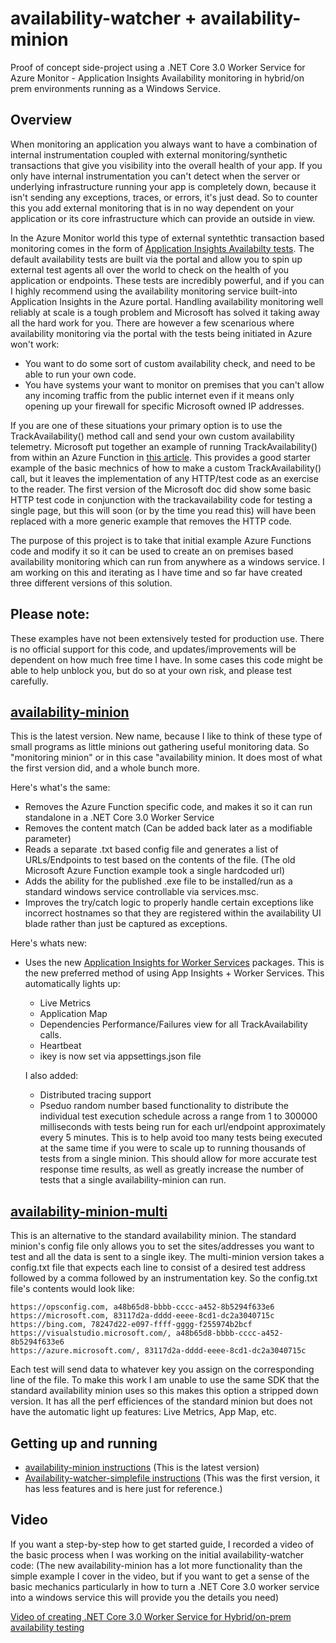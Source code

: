 # availability-watcher + availability-minion
Proof of concept side-project using a .NET Core 3.0 Worker Service for Azure Monitor - Application Insights Availability monitoring in hybrid/on prem environments running as a Windows Service.

## Overview

When monitoring an application you always want to have a combination of internal instrumentation coupled with external monitoring/synthetic transactions that give you visibility into the overall health of your app. If you only have internal instrumentation you can't detect when the server or underlying infrastructure running your app is completely down, because it isn't sending any exceptions, traces, or errors, it's just dead. So to counter this you add external monitoring that is in no way dependent on your application or its core infrastructure which can provide an outside in view.

In the Azure Monitor world this type of external syntethtic transaction based monitoring comes in the form of [Application Insights Availabilty tests](https://docs.microsoft.com/azure/azure-monitor/app/monitor-web-app-availability). The default availability tests are built via the portal and allow you to spin up external test agents all over the world to check on the health of you application or endpoints. These tests are incredibly powerful, and if you can I highly recommend using the availability monitoring service built-into Application Insights in the Azure portal. Handling availability monitoring well reliably at scale is a tough problem and Microsoft has solved it taking away all the hard work for you. There are however a few scenarious where availability monitoring via the portal with the tests being initiated in Azure won't work:
  - You want to do some sort of custom availability check, and need to be able to run your own code.
  - You have systems your want to monitor on premises that you can't allow any incoming traffic from the public internet even if it means only opening up your firewall for specific Microsoft owned IP addresses.
  
If you are one of these situations your primary option is to use the TrackAvailability() method call and send your own custom availability telemetry. Microsoft put together an example of running TrackAvailability() from within an Azure Function in [this article](https://docs.microsoft.com/azure/azure-monitor/app/availability-azure-functions). This provides a good starter example of the basic mechnics of how to make a custom TrackAvailability() call, but it leaves the implementation of any HTTP/test code as an exercise to the reader. The first version of the Microsoft doc did show some basic HTTP test code in conjunction with the trackavailability code for testing a single page, but this will soon (or by the time you read this) will have been replaced with a more generic example that removes the HTTP code.

The purpose of this project is to take that initial example Azure Functions code and modify it so it can be used to create an on premises based availability monitoring which can run from anywhere as a windows service. I am working on this and iterating as I have time and so far have created three different versions of this solution.

## Please note:

These examples have not been extensively tested for production use. There is no official support for this code, and updates/improvements will be dependent on how much free time I have. In some cases this code might be able to help unblock you, but do so at your own risk, and please test carefully.

## [availability-minion](https://github.com/mrbullwinkle/availability-watcher/tree/master/availability-minion)

This is the latest version. New name, because I like to think of these type of small programs as little minions out gathering useful monitoring data. So "monitoring minion" or in this case "availability minion. It does most of what the first version did, and a whole bunch more. 

Here's what's the same:
- Removes the Azure Function specific code, and makes it so it can run standalone in a .NET Core 3.0 Worker Service
- Removes the content match (Can be added back later as a modifiable parameter)
- Reads a separate .txt based config file and generates a list of URLs/Endpoints to test based on the contents of the file. (The old Microsoft Azure Function example took a single hardcoded url)
- Adds the ability for the published .exe file to be installed/run as a standard windows service controllable via services.msc.
- Improves the try/catch logic to properly handle certain exceptions like incorrect hostnames so that they are registered within the availability UI blade rather than just be captured as exceptions.

Here's whats new:
- Uses the new [Application Insights for Worker Services](https://docs.microsoft.com/azure/azure-monitor/app/worker-service) packages. This is the new preferred method of using App Insights + Worker Services. This automatically lights up:
  * Live Metrics
  * Application Map
  * Dependencies Performance/Failures view for all TrackAvailability calls.
  * Heartbeat
  * ikey is now set via appsettings.json file

  I also added:
  - Distributed tracing support
  - Pseduo random number based functionality to distribute the individual test execution schedule across a range from 1 to 300000 milliseconds with tests being run for each url/endpoint approximately every 5 minutes. This is to help avoid too many tests being executed at the same time if you were to scale up to running thousands of tests from a single minion. This should allow for more accurate test response time results, as well as greatly increase the number of tests that a single availability-minion can run.
  
## [availability-minion-multi](https://github.com/mrbullwinkle/availability-watcher/tree/master/availability-minion-multi)

This is an alternative to the standard availability minion. The standard minion's config file only allows you to set the sites/addresses you want to test and all the data is sent to a single ikey. The multi-minion version takes a config.txt file that expects each line to consist of a desired test address followed by a comma followed by an instrumentation key. So the config.txt file's contents would look like:

```
https://opsconfig.com, a48b65d8-bbbb-cccc-a452-8b5294f633e6
https://microsoft.com, 83117d2a-dddd-eeee-8cd1-dc2a3040715c
https://bing.com, 78247d22-e097-ffff-gggg-f255974b2bcf
https://visualstudio.microsoft.com/, a48b65d8-bbbb-cccc-a452-8b5294f633e6
https://azure.microsoft.com/, 83117d2a-dddd-eeee-8cd1-dc2a3040715c
```

Each test will send data to whatever key you assign on the corresponding line of the file. To make this work I am unable to use the same SDK that the standard availability minion uses so this makes this option a stripped down version. It has all the perf efficiences of the standard minion but does not have the automatic light up features: Live Metrics, App Map, etc.

## Getting up and running

* [availability-minion instructions](availability-minion/instructions.md) (This is the latest version)
* [Availability-watcher-simplefile instructions](Availability-Watcher-simplefile/instructions.md) (This was the first version, it has less features and is here just for reference.)

## Video

If you want a step-by-step how to get started guide, I recorded a video of the basic process when I was working on the initial availability-watcher code: (The new availability-minion has a lot more functionality than the simple example I cover in the video, but if you want to get a sense of the basic mechanics particularly in how to turn a .NET Core 3.0 worker service into a windows service this will provide you the details you need)

[Video of creating .NET Core 3.0 Worker Service for Hybrid/on-prem availability testing](https://www.youtube.com/watch?v=nAt1NbDLalQ&feature=youtu.be)
